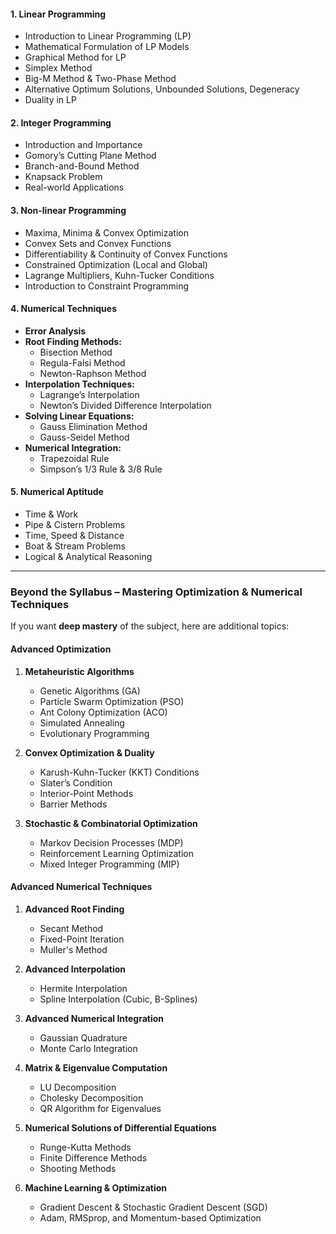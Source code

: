 #### **1. Linear Programming**

- Introduction to Linear Programming (LP)
- Mathematical Formulation of LP Models
- Graphical Method for LP
- Simplex Method
- Big-M Method & Two-Phase Method
- Alternative Optimum Solutions, Unbounded Solutions, Degeneracy
- Duality in LP

#### **2. Integer Programming**

- Introduction and Importance
- Gomory’s Cutting Plane Method
- Branch-and-Bound Method
- Knapsack Problem
- Real-world Applications

#### **3. Non-linear Programming**

- Maxima, Minima & Convex Optimization
- Convex Sets and Convex Functions
- Differentiability & Continuity of Convex Functions
- Constrained Optimization (Local and Global)
- Lagrange Multipliers, Kuhn-Tucker Conditions
- Introduction to Constraint Programming

#### **4. Numerical Techniques**

- **Error Analysis**
- **Root Finding Methods:**
    - Bisection Method
    - Regula-Falsi Method
    - Newton-Raphson Method
- **Interpolation Techniques:**
    - Lagrange’s Interpolation
    - Newton’s Divided Difference Interpolation
- **Solving Linear Equations:**
    - Gauss Elimination Method
    - Gauss-Seidel Method
- **Numerical Integration:**
    - Trapezoidal Rule
    - Simpson’s 1/3 Rule & 3/8 Rule

#### **5. Numerical Aptitude**

- Time & Work
- Pipe & Cistern Problems
- Time, Speed & Distance
- Boat & Stream Problems
- Logical & Analytical Reasoning

---

### **Beyond the Syllabus – Mastering Optimization & Numerical Techniques**

If you want **deep mastery** of the subject, here are additional topics:

#### **Advanced Optimization**

1. **Metaheuristic Algorithms**
    
    - Genetic Algorithms (GA)
    - Particle Swarm Optimization (PSO)
    - Ant Colony Optimization (ACO)
    - Simulated Annealing
    - Evolutionary Programming
2. **Convex Optimization & Duality**
    
    - Karush-Kuhn-Tucker (KKT) Conditions
    - Slater’s Condition
    - Interior-Point Methods
    - Barrier Methods
3. **Stochastic & Combinatorial Optimization**
    
    - Markov Decision Processes (MDP)
    - Reinforcement Learning Optimization
    - Mixed Integer Programming (MIP)

#### **Advanced Numerical Techniques**

1. **Advanced Root Finding**
    
    - Secant Method
    - Fixed-Point Iteration
    - Muller's Method
2. **Advanced Interpolation**
    
    - Hermite Interpolation
    - Spline Interpolation (Cubic, B-Splines)
3. **Advanced Numerical Integration**
    
    - Gaussian Quadrature
    - Monte Carlo Integration
4. **Matrix & Eigenvalue Computation**
    
    - LU Decomposition
    - Cholesky Decomposition
    - QR Algorithm for Eigenvalues
5. **Numerical Solutions of Differential Equations**
    
    - Runge-Kutta Methods
    - Finite Difference Methods
    - Shooting Methods
6. **Machine Learning & Optimization**
    
    - Gradient Descent & Stochastic Gradient Descent (SGD)
    - Adam, RMSprop, and Momentum-based Optimization